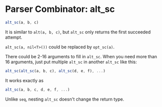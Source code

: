 # Parser Combinator: alt_sc

```typescript
alt_sc(a, b, c)
```

It is similar to `alt(a, b, c)`, but `alt_sc` only returns the first succeeded attempt.

`alt_sc(a, nil<T>())` could be replaced by `opt_sc(a)`.

There could be 2-16 arguments to fill in `alt_sc`.
When you need more than 16 arguments, just put multiple `alt_sc` in another `alt_sc` like this:

```typescript
alt_sc(alt_sc(a, b, c), alt_sc(d, e, f), ...)
```

It works exactly as

```typescript
alt_sc(a, b, c, d, e, f, ...)
```

Unlike `seq`, nesting `alt_sc` doesn't change the return type.
